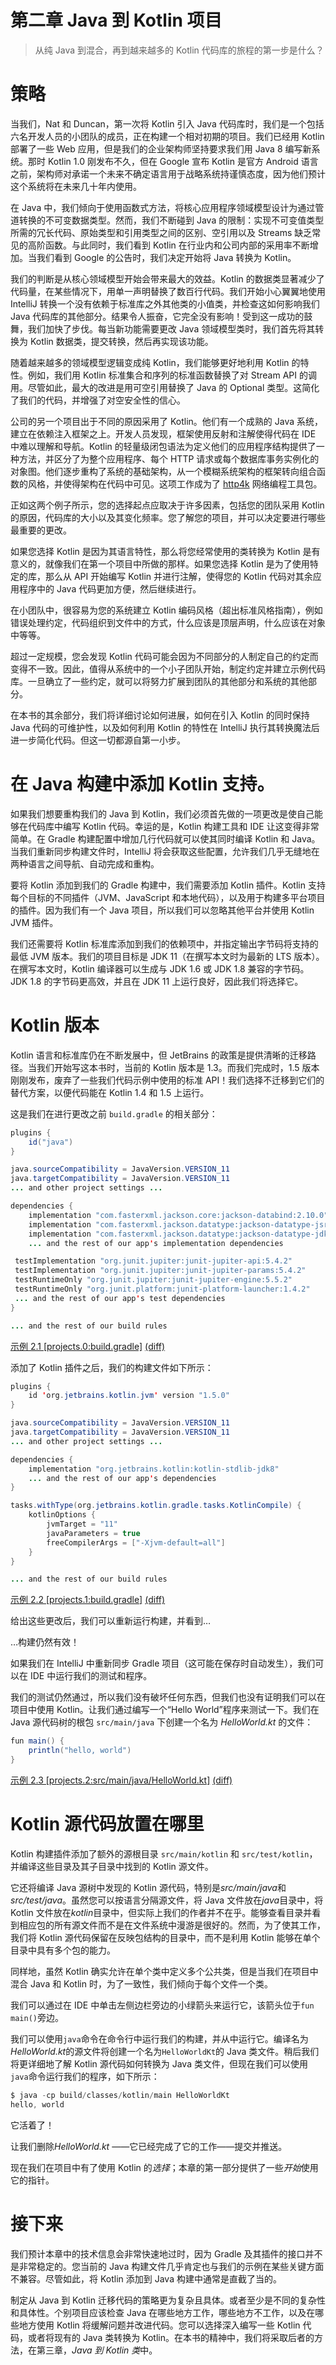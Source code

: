 # 第二章 Java 到 Kotlin 项目

> 从纯 Java 到混合，再到越来越多的 Kotlin 代码库的旅程的第一步是什么？

# 策略

当我们，Nat 和 Duncan，第一次将 Kotlin 引入 Java 代码库时，我们是一个包括六名开发人员的小团队的成员，正在构建一个相对初期的项目。我们已经用 Kotlin 部署了一些 Web 应用，但是我们的企业架构师坚持要求我们用 Java 8 编写新系统。那时 Kotlin 1.0 刚发布不久，但在 Google 宣布 Kotlin 是官方 Android 语言之前，架构师对承诺一个未来不确定语言用于战略系统持谨慎态度，因为他们预计这个系统将在未来几十年内使用。

在 Java 中，我们倾向于使用函数式方法，将核心应用程序领域模型设计为通过管道转换的不可变数据类型。然而，我们不断碰到 Java 的限制：实现不可变值类型所需的冗长代码、原始类型和引用类型之间的区别、空引用以及 Streams 缺乏常见的高阶函数。与此同时，我们看到 Kotlin 在行业内和公司内部的采用率不断增加。当我们看到 Google 的公告时，我们决定开始将 Java 转换为 Kotlin。

我们的判断是从核心领域模型开始会带来最大的效益。Kotlin 的数据类显著减少了代码量，在某些情况下，用单一声明替换了数百行代码。我们开始小心翼翼地使用 IntelliJ 转换一个没有依赖于标准库之外其他类的小值类，并检查这如何影响我们 Java 代码库的其他部分。结果令人振奋，它完全没有影响！受到这一成功的鼓舞，我们加快了步伐。每当新功能需要更改 Java 领域模型类时，我们首先将其转换为 Kotlin 数据类，提交转换，然后再实现该功能。

随着越来越多的领域模型逻辑变成纯 Kotlin，我们能够更好地利用 Kotlin 的特性。例如，我们用 Kotlin 标准集合和序列的标准函数替换了对 Stream API 的调用。尽管如此，最大的改进是用可空引用替换了 Java 的 Optional 类型。这简化了我们的代码，并增强了对空安全性的信心。

公司的另一个项目出于不同的原因采用了 Kotlin。他们有一个成熟的 Java 系统，建立在依赖注入框架之上。开发人员发现，框架使用反射和注解使得代码在 IDE 中难以理解和导航。Kotlin 的轻量级闭包语法为定义他们的应用程序结构提供了一种方法，并区分了为整个应用程序、每个 HTTP 请求或每个数据库事务实例化的对象图。他们逐步重构了系统的基础架构，从一个模糊系统架构的框架转向组合函数的风格，并使得架构在代码中可见。这项工作成为了 [http4k](https://http4k.org) 网络编程工具包。

正如这两个例子所示，您的选择起点应取决于许多因素，包括您的团队采用 Kotlin 的原因，代码库的大小以及其变化频率。您了解您的项目，并可以决定要进行哪些最重要的更改。

如果您选择 Kotlin 是因为其语言特性，那么将您经常使用的类转换为 Kotlin 是有意义的，就像我们在第一个项目中所做的那样。如果您选择 Kotlin 是为了使用特定的库，那么从 API 开始编写 Kotlin 并进行注解，使得您的 Kotlin 代码对其余应用程序中的 Java 代码更加方便，然后继续进行。

在小团队中，很容易为您的系统建立 Kotlin 编码风格（超出标准风格指南），例如错误处理约定，代码组织到文件中的方式，什么应该是顶层声明，什么应该在对象中等等。

超过一定规模，您会发现 Kotlin 代码可能会因为不同部分的人制定自己的约定而变得不一致。因此，值得从系统中的一个小子团队开始，制定约定并建立示例代码库。一旦确立了一些约定，就可以将努力扩展到团队的其他部分和系统的其他部分。

在本书的其余部分，我们将详细讨论如何进展，如何在引入 Kotlin 的同时保持 Java 代码的可维护性，以及如何利用 Kotlin 的特性在 IntelliJ 执行其转换魔法后进一步简化代码。但这一切都源自第一小步。

# 在 Java 构建中添加 Kotlin 支持。

如果我们想要重构我们的 Java 到 Kotlin，我们必须首先做的一项更改是使自己能够在代码库中编写 Kotlin 代码。幸运的是，Kotlin 构建工具和 IDE 让这变得非常简单。在 Gradle 构建配置中增加几行代码就可以使其同时编译 Kotlin 和 Java。当我们重新同步构建文件时，IntelliJ 将会获取这些配置，允许我们几乎无缝地在两种语言之间导航、自动完成和重构。

要将 Kotlin 添加到我们的 Gradle 构建中，我们需要添加 Kotlin 插件。Kotlin 支持每个目标的不同插件（JVM、JavaScript 和本地代码），以及用于构建多平台项目的插件。因为我们有一个 Java 项目，所以我们可以忽略其他平台并使用 Kotlin JVM 插件。

我们还需要将 Kotlin 标准库添加到我们的依赖项中，并指定输出字节码将支持的最低 JVM 版本。我们的项目目标是 JDK 11（在撰写本文时为最新的 LTS 版本）。在撰写本文时，Kotlin 编译器可以生成与 JDK 1.6 或 JDK 1.8 兼容的字节码。JDK 1.8 的字节码更高效，并且在 JDK 11 上运行良好，因此我们将选择它。

# Kotlin 版本

Kotlin 语言和标准库仍在不断发展中，但 JetBrains 的政策是提供清晰的迁移路径。当我们开始写这本书时，当前的 Kotlin 版本是 1.3。而我们完成时，1.5 版本刚刚发布，废弃了一些我们代码示例中使用的标准 API！我们选择不迁移到它们的替代方案，以便代码能在 Kotlin 1.4 和 1.5 上运行。

这是我们在进行更改之前 `build.gradle` 的相关部分：

```java
plugins {
    id("java")
}

java.sourceCompatibility = JavaVersion.VERSION_11
java.targetCompatibility = JavaVersion.VERSION_11
... and other project settings ...

dependencies {
    implementation "com.fasterxml.jackson.core:jackson-databind:2.10.0"
    implementation "com.fasterxml.jackson.datatype:jackson-datatype-jsr310:2.10.0"
    implementation "com.fasterxml.jackson.datatype:jackson-datatype-jdk8:2.10.0"
    ... and the rest of our app's implementation dependencies

 testImplementation "org.junit.jupiter:junit-jupiter-api:5.4.2"
 testImplementation "org.junit.jupiter:junit-jupiter-params:5.4.2"
 testRuntimeOnly "org.junit.jupiter:junit-jupiter-engine:5.5.2"
 testRuntimeOnly "org.junit.platform:junit-platform-launcher:1.4.2"
 ... and the rest of our app's test dependencies
}

... and the rest of our build rules
```

[示例 2.1 [projects.0:build.gradle]](https://java-to-kotlin.dev/code.html?ref=2.1&show=file) [(diff)](https://java-to-kotlin.dev/code.html?ref=2.1&show=diff)

添加了 Kotlin 插件之后，我们的构建文件如下所示：

```java
plugins {
    id 'org.jetbrains.kotlin.jvm' version "1.5.0"
}

java.sourceCompatibility = JavaVersion.VERSION_11
java.targetCompatibility = JavaVersion.VERSION_11
... and other project settings ...

dependencies {
    implementation "org.jetbrains.kotlin:kotlin-stdlib-jdk8"
    ... and the rest of our app's dependencies
}

tasks.withType(org.jetbrains.kotlin.gradle.tasks.KotlinCompile) {
    kotlinOptions {
        jvmTarget = "11"
        javaParameters = true
        freeCompilerArgs = ["-Xjvm-default=all"]
    }
}

... and the rest of our build rules
```

[示例 2.2 [projects.1:build.gradle]](https://java-to-kotlin.dev/code.html?ref=2.2&show=file) [(diff)](https://java-to-kotlin.dev/code.html?ref=2.2&show=diff)

给出这些更改后，我们可以重新运行构建，并看到…

…构建仍然有效！

如果我们在 IntelliJ 中重新同步 Gradle 项目（这可能在保存时自动发生），我们可以在 IDE 中运行我们的测试和程序。

我们的测试仍然通过，所以我们没有破坏任何东西，但我们也没有证明我们可以在项目中使用 Kotlin。让我们通过编写一个“Hello World”程序来测试一下。我们在 Java 源代码树的根包 `src/main/java` 下创建一个名为 *HelloWorld.kt* 的文件：

```java
fun main() {
    println("hello, world")
}
```

[示例 2.3 [projects.2:src/main/java/HelloWorld.kt]](https://java-to-kotlin.dev/code.html?ref=2.3&show=file) [(diff)](https://java-to-kotlin.dev/code.html?ref=2.3&show=diff)

# Kotlin 源代码放置在哪里

Kotlin 构建插件添加了额外的源根目录 `src/main/kotlin` 和 `src/test/kotlin`，并编译这些目录及其子目录中找到的 Kotlin 源文件。

它还将编译 Java 源树中发现的 Kotlin 源代码，特别是*src/main/java*和*src/test/java*。虽然您可以按语言分隔源文件，将 Java 文件放在*java*目录中，将 Kotlin 文件放在*kotlin*目录中，但实际上我们的作者并不在乎。能够查看目录并看到相应包的所有源文件而不是在文件系统中漫游是很好的。然而，为了使其工作，我们将 Kotlin 源代码保留在反映包结构的目录中，而不是利用 Kotlin 能够在单个目录中具有多个包的能力。

同样地，虽然 Kotlin 确实允许在单个类中定义多个公共类，但是当我们在项目中混合 Java 和 Kotlin 时，为了一致性，我们倾向于每个文件一个类。

我们可以通过在 IDE 中单击左侧边栏旁边的小绿箭头来运行它，该箭头位于`fun main()`旁边。

我们可以使用`java`命令在命令行中运行我们的构建，并从中运行它。编译名为*HelloWorld.kt*的源文件将创建一个名为`HelloWorldKt`的 Java 类文件。稍后我们将更详细地了解 Kotlin 源代码如何转换为 Java 类文件，但现在我们可以使用`java`命令运行我们的程序，如下所示：

```java
$ java -cp build/classes/kotlin/main HelloWorldKt
hello, world
```

它活着了！

让我们删除*HelloWorld.kt* ——它已经完成了它的工作——提交并推送。

现在我们在项目中有了使用 Kotlin 的*选择*；本章的第一部分提供了一些*开始*使用它的指针。

# 接下来

我们预计本章中的技术信息会非常快速地过时，因为 Gradle 及其插件的接口并不是非常稳定的。您当前的 Java 构建文件几乎肯定也与我们的示例在某些关键方面不兼容。尽管如此，将 Kotlin 添加到 Java 构建中通常是直截了当的。

制定从 Java 到 Kotlin 迁移代码的策略更为复杂且具体。或者至少是不同的复杂性和具体性。个别项目应该检查 Java 在哪些地方工作，哪些地方不工作，以及在哪些地方使用 Kotlin 将缓解问题并改进代码。您可以选择深入编写一些 Kotlin 代码，或者将现有的 Java 类转换为 Kotlin。在本书的精神中，我们将采取后者的方法，在第三章，*Java 到 Kotlin 类*中。
